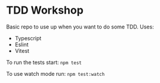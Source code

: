 # TDD Workshop

Basic repo to use up when you want to do some TDD.
Uses:

- Typescript
- Eslint
- Vitest

To run the tests start:
`npm test`

To use watch mode run:
`npm test:watch`

